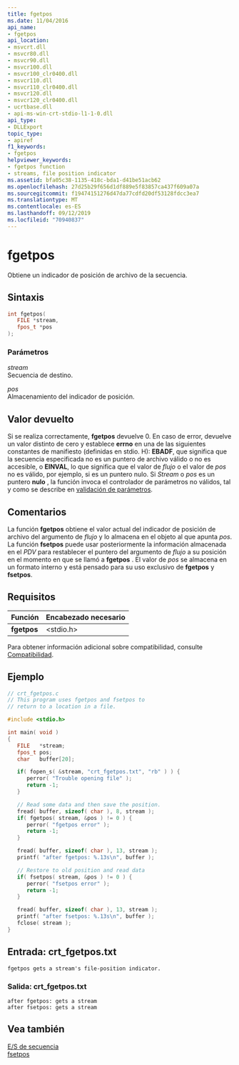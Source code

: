 ```yaml
---
title: fgetpos
ms.date: 11/04/2016
api_name:
- fgetpos
api_location:
- msvcrt.dll
- msvcr80.dll
- msvcr90.dll
- msvcr100.dll
- msvcr100_clr0400.dll
- msvcr110.dll
- msvcr110_clr0400.dll
- msvcr120.dll
- msvcr120_clr0400.dll
- ucrtbase.dll
- api-ms-win-crt-stdio-l1-1-0.dll
api_type:
- DLLExport
topic_type:
- apiref
f1_keywords:
- fgetpos
helpviewer_keywords:
- fgetpos function
- streams, file position indicator
ms.assetid: bfa05c38-1135-418c-bda1-d41be51acb62
ms.openlocfilehash: 27d25b29f656d1df889e5f83857ca437f609a07a
ms.sourcegitcommit: f19474151276d47da77cdfd20df53128fdcc3ea7
ms.translationtype: MT
ms.contentlocale: es-ES
ms.lasthandoff: 09/12/2019
ms.locfileid: "70940837"
---
```

# <a name="fgetpos"></a>fgetpos

Obtiene un indicador de posición de archivo de la secuencia.

## <a name="syntax"></a>Sintaxis

```C
int fgetpos(
   FILE *stream,
   fpos_t *pos
);
```

### <a name="parameters"></a>Parámetros

*stream*<br/>
Secuencia de destino.

*pos*<br/>
Almacenamiento del indicador de posición.

## <a name="return-value"></a>Valor devuelto

Si se realiza correctamente, **fgetpos** devuelve 0. En caso de error, devuelve un valor distinto de cero y establece **errno** en una de las siguientes constantes de manifiesto (definidas en stdio. H): **EBADF**, que significa que la secuencia especificada no es un puntero de archivo válido o no es accesible, o **EINVAL**, lo que significa que el valor de *flujo* o el valor de *pos* no es válido, por ejemplo, si es un puntero nulo. Si *Stream* o *pos* es un puntero **nulo** , la función invoca el controlador de parámetros no válidos, tal y como se describe en [validación de parámetros](../../c-runtime-library/parameter-validation.md).

## <a name="remarks"></a>Comentarios

La función **fgetpos** obtiene el valor actual del indicador de posición de archivo del argumento de *flujo* y lo almacena en el objeto al que apunta *pos*. La función **fsetpos** puede usar posteriormente la información almacenada en el *PDV* para restablecer el puntero del argumento de *flujo* a su posición en el momento en que se llamó a **fgetpos** . El valor de *pos* se almacena en un formato interno y está pensado para su uso exclusivo de **fgetpos** y **fsetpos**.

## <a name="requirements"></a>Requisitos

|Función|Encabezado necesario|
|--------------|---------------------|
|**fgetpos**|\<stdio.h>|

Para obtener información adicional sobre compatibilidad, consulte [Compatibilidad](../../c-runtime-library/compatibility.md).

## <a name="example"></a>Ejemplo

```C
// crt_fgetpos.c
// This program uses fgetpos and fsetpos to
// return to a location in a file.

#include <stdio.h>

int main( void )
{
   FILE   *stream;
   fpos_t pos;
   char   buffer[20];

   if( fopen_s( &stream, "crt_fgetpos.txt", "rb" ) ) {
      perror( "Trouble opening file" );
      return -1;
   }

   // Read some data and then save the position.
   fread( buffer, sizeof( char ), 8, stream );
   if( fgetpos( stream, &pos ) != 0 ) {
      perror( "fgetpos error" );
      return -1;
   }

   fread( buffer, sizeof( char ), 13, stream );
   printf( "after fgetpos: %.13s\n", buffer );

   // Restore to old position and read data
   if( fsetpos( stream, &pos ) != 0 ) {
      perror( "fsetpos error" );
      return -1;
   }

   fread( buffer, sizeof( char ), 13, stream );
   printf( "after fsetpos: %.13s\n", buffer );
   fclose( stream );
}
```

## <a name="input-crt_fgetpostxt"></a>Entrada: crt_fgetpos.txt

```Input
fgetpos gets a stream's file-position indicator.
```

### <a name="output-crt_fgetpostxt"></a>Salida: crt_fgetpos.txt

```Output
after fgetpos: gets a stream
after fsetpos: gets a stream
```

## <a name="see-also"></a>Vea también

[E/S de secuencia](../../c-runtime-library/stream-i-o.md)<br/>
[fsetpos](fsetpos.md)<br/>
